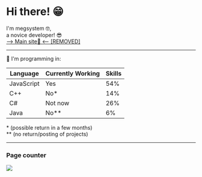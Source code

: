 # Hi there! 😁

I'm megsystem 🤓, 
<br>a novice developer! 😎
<br>[--> Main site🔰 <-- [REMOVED]](https://en.wikipedia.org/wiki/HTTP_404)

---
📝 I'm programming in:

Language | Currently Working | Skills
--- | --- | ---
JavaScript | Yes | 54%
C++ | No* | 14%
C# | Not now | 26%
Java | No** | 6%

\* (possible return in a few months)
<br>
** (no return/posting of projects)

---

### Page counter
<img src="https://profile-counter.glitch.me/megsystem/count.svg" />

